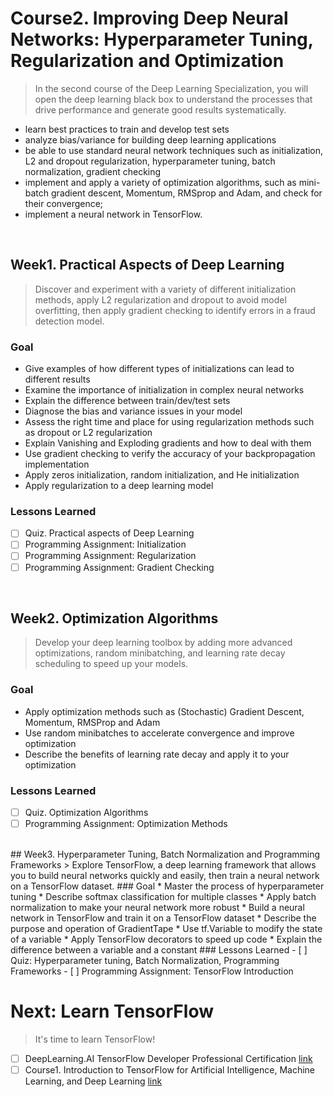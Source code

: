 # Course2. Improving Deep Neural Networks: Hyperparameter Tuning, Regularization and Optimization
> In the second course of the Deep Learning Specialization, you will open the deep learning black box to understand the processes that drive performance and generate good results systematically. 
* learn best practices to train and develop test sets  
* analyze bias/variance for building deep learning applications
* be able to use standard neural network techniques such as initialization, L2 and dropout regularization, hyperparameter tuning, batch normalization, gradient checking
* implement and apply a variety of optimization algorithms, such as mini-batch gradient descent, Momentum, RMSprop and Adam, and check for their convergence; 
* implement a neural network in TensorFlow.
<br>

## Week1. Practical Aspects of Deep Learning
> Discover and experiment with a variety of different initialization methods, apply L2 regularization and dropout to avoid model overfitting, then apply gradient checking to identify errors in a fraud detection model.
### Goal
* Give examples of how different types of initializations can lead to different results
* Examine the importance of initialization in complex neural networks
* Explain the difference between train/dev/test sets
* Diagnose the bias and variance issues in your model
* Assess the right time and place for using regularization methods such as dropout or L2 regularization
* Explain Vanishing and Exploding gradients and how to deal with them
* Use gradient checking to verify the accuracy of your backpropagation implementation
* Apply zeros initialization, random initialization, and He initialization
* Apply regularization to a deep learning model

### Lessons Learned
- [ ] Quiz. Practical aspects of Deep Learning
- [ ] Programming Assignment: Initialization
- [ ] Programming Assignment: Regularization
- [ ] Programming Assignment: Gradient Checking
<br>

## Week2. Optimization Algorithms
> Develop your deep learning toolbox by adding more advanced optimizations, random minibatching, and learning rate decay scheduling to speed up your models.
### Goal
* Apply optimization methods such as (Stochastic) Gradient Descent, Momentum, RMSProp and Adam
* Use random minibatches to accelerate convergence and improve optimization
* Describe the benefits of learning rate decay and apply it to your optimization

### Lessons Learned
- [ ] Quiz. Optimization Algorithms
- [ ] Programming Assignment: Optimization Methods

<br>
## Week3. Hyperparameter Tuning, Batch Normalization and Programming Frameworks
> Explore TensorFlow, a deep learning framework that allows you to build neural networks quickly and easily, then train a neural network on a TensorFlow dataset.
### Goal
* Master the process of hyperparameter tuning
* Describe softmax classification for multiple classes
* Apply batch normalization to make your neural network more robust
* Build a neural network in TensorFlow and train it on a TensorFlow dataset
* Describe the purpose and operation of GradientTape
* Use tf.Variable to modify the state of a variable
* Apply TensorFlow decorators to speed up code
* Explain the difference between a variable and a constant
### Lessons Learned
- [ ] Quiz: Hyperparameter tuning, Batch Normalization, Programming Frameworks
- [ ] Programming Assignment: TensorFlow Introduction

<br>

# Next: Learn TensorFlow
> It's time to learn TensorFlow!

- [ ] DeepLearning.AI TensorFlow Developer Professional Certification [link](https://www.coursera.org/professional-certificates/tensorflow-in-practice)
- [ ] Course1. Introduction to TensorFlow for Artificial Intelligence, Machine Learning, and Deep Learning [link](https://www.coursera.org/learn/introduction-tensorflow?specialization=tensorflow-in-practice)
